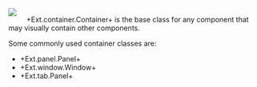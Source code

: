 <img src="resources/images/views/ContainerUML.png" style="float : left; margin-right: 20px;"/>

+Ext.container.Container+ is the base class for any component that may visually contain 
other components. 

Some commonly used container classes are:

* +Ext.panel.Panel+ 
* +Ext.window.Window+ 
* +Ext.tab.Panel+
